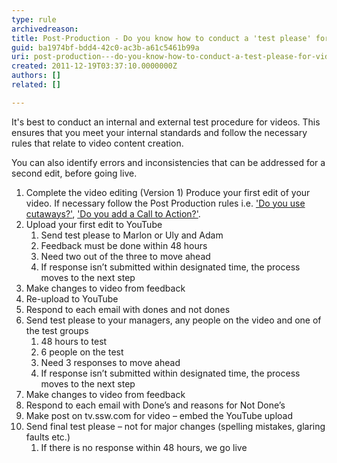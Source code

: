 ```yaml
---
type: rule
archivedreason: 
title: Post-Production - Do you know how to conduct a 'test please' for video?
guid: ba1974bf-bdd4-42c0-ac3b-a61c5461b99a
uri: post-production---do-you-know-how-to-conduct-a-test-please-for-video
created: 2011-12-19T03:37:10.0000000Z
authors: []
related: []

---
```


It's best to conduct an internal and external test procedure for videos. This ensures that you meet your internal standards and follow the necessary rules that relate to video content creation.

You can also identify errors and inconsistencies that can be addressed for a second edit, before going live.

<!--endintro-->


1. Complete the video editing (Version 1)
    Produce your first edit of your video. If necessary follow the Post Production rules i.e. ['Do you use cutaways?'](/Pages/Do-you-use-cutaways.aspx), ['Do you add a Call to Action?'](/Pages/Adding-a-call-to-action.aspx).
2. Upload your first edit to YouTube
    1. Send test please to Marlon or Uly and Adam
    2. Feedback must be done within 48 hours
    3. Need two out of the three to move ahead
    4. If response isn’t submitted within designated time, the process moves to the next step
3. Make changes to video from feedback
4. Re-upload to YouTube
5. Respond to each email with dones and not dones
6. Send test please to your managers, any people on the video and one of the test groups
    1. 48 hours to test
    2. 6 people on the test
    3. Need 3 responses to move ahead
    4. If response isn’t submitted within designated time, the process moves to the next step
7. Make changes to video from feedback
8. Respond to each email with Done’s and reasons for Not Done’s
9. Make post on tv.ssw.com for video – embed the YouTube upload
10. Send final test please – not for major changes (spelling mistakes, glaring faults etc.)
    1. If there is no response within 48 hours, we go live
